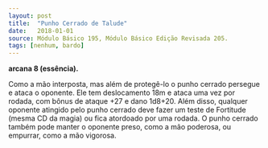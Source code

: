 ```yaml
---
layout: post
title:  "Punho Cerrado de Talude"
date:   2018-01-01
source: Módulo Básico 195, Módulo Básico Edição Revisada 205.
tags: [nenhum, bardo]
---
```


**arcana 8 (essência).**

Como a mão interposta, mas além de protegê-lo o punho cerrado persegue e ataca o oponente. Ele tem deslocamento 18m e ataca uma vez por rodada, com bônus de ataque +27 e dano 1d8+20. Além disso, qualquer oponente atingido pelo punho cerrado deve fazer um teste de Fortitude (mesma CD da magia) ou fica atordoado por uma rodada.
O punho cerrado também pode manter o oponente preso, como a mão poderosa, ou empurrar, como a mão vigorosa.
